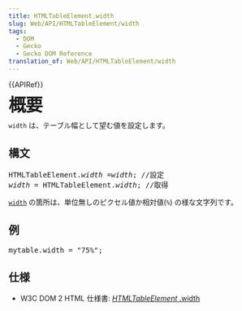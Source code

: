 ```yaml
---
title: HTMLTableElement.width
slug: Web/API/HTMLTableElement/width
tags:
  - DOM
  - Gecko
  - Gecko DOM Reference
translation_of: Web/API/HTMLTableElement/width
---
```

<div>
 {{APIRef}}</div>
<div>
  </div>
<div>
 <span style="font-size: 2.14285714285714rem; font-weight: 700; letter-spacing: -1px; line-height: 30px;">概要</span></div>
<p><code>width</code> は、テーブル幅として望む値を設定します。</p>
<h2 id="Syntax" name="Syntax">構文</h2>
<pre class="syntaxbox">HTMLTableElement.<i>width</i> =<i>width</i>; //設定
<var>width</var> = HTMLTableElement.<i>width</i>; //取得</pre>
<p><a class="external" href="http://www.w3.org/TR/1999/REC-html401-19991224/struct/tables.html#adef-width-TABLE"><code>width</code></a> の箇所は、単位無しのピクセル値か相対値(<code>%</code>) の様な文字列です。</p>
<h2 id="Example" name="Example">例</h2>
<pre class="brush:js;gutter:false">mytable.width = "75%";</pre>
<h2 id="Specification" name="Specification">仕様</h2>
<ul>
 <li>W3C DOM 2 HTML 仕様書: <a class="external" href="http://www.w3.org/TR/DOM-Level-2-HTML/html.html#ID-77447361">
  <i>
   HTMLTableElement</i>
  .width</a></li>
</ul>
